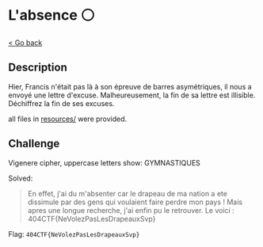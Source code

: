 # L'absence ⚪

[< Go back](../../README.md)

## Description

Hier, Francis n'était pas là à son épreuve de barres asymétriques, il nous a envoyé une lettre d'excuse. Malheureusement, la fin de sa lettre est illisible.
Déchiffrez la fin de ses excuses.

all files in [resources/](./resources) were provided.

## Challenge

Vigenere cipher, uppercase letters show: GYMNASTIQUES

Solved:
> En effet, j'ai du m'absenter car le drapeau de ma nation a ete dissimule par des gens qui voulaient faire perdre mon pays ! Mais apres une longue recherche, j'ai enfin pu le retrouver. Le voici : 404CTF{NeVolezPasLesDrapeauxSvp}

Flag: `404CTF{NeVolezPasLesDrapeauxSvp}`
